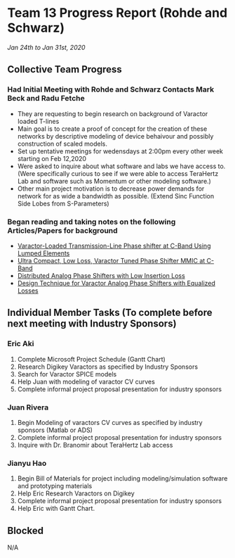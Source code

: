 # Team 13 Progress Report (Rohde and Schwarz)
*Jan 24th to Jan 31st, 2020*

## Collective Team Progress
### Had Initial Meeting with Rohde and Schwarz Contacts Mark Beck and Radu Fetche
- They are requesting to begin research on background of Varactor loaded T-lines
- Main goal is to create a proof of concept for the creation of these networks by descriptive modeling of device behaivour and possibly construction of scaled models.
- Set up tentative meetings for wedensdays at 2:00pm every other week starting on Feb 12,2020
- Were asked to inquire about what software and labs we have access to. (Were specifically curious to see if we were able to access TeraHertz Lab and software such as Momentum or other modeling software.)
- Other main project motivation is to decrease power demands for network for as wide a bandwidth as possible. (Extend Sinc Function Side Lobes from S-Parameters)


### Began reading and taking notes on the following Articles/Papers for background
-  [Varactor-Loaded Transmission-Line Phase shifter at C-Band Using Lumped Elements](https://ieeexplore.ieee.org/document/1193122)
- [Ultra Compact, Low Loss, Varactor Tuned Phase Shifter MMIC at C-Band](https://ieeexplore.ieee.org/document/915615)
-  [Distributed Analog Phase Shifters with Low Insertion Loss](https://ieeexplore.ieee.org/document/788612)
-  [Design Technique for Varactor Analog Phase Shifters with Equalized Losses](http://www.jpier.org/PIERC/pierc86/01.18060504.pdf)



## Individual Member Tasks (To complete before next meeting with Industry Sponsors)
### Eric Aki
1. Complete Microsoft Project Schedule (Gantt Chart)
2. Research Digikey Varactors as specified by Industry Sponsors
3. Search for Varactor SPICE models
4. Help Juan with modeling of varactor CV curves
5. Complete informal project proposal presentation for industry sponsors

### Juan Rivera
1. Begin Modeling of varactors CV curves as specified by industry sponsors (Matlab or ADS)
2. Complete informal project proposal presentation for industry sponsors
3. Inquire with Dr. Branomir about TeraHertz Lab access

### Jianyu Hao
1. Begin Bill of Materials for project including modeling/simulation software and prototyping materials
2. Help Eric Research Varactors on Digikey
3. Complete informal project proposal presentation for industry sponsors
4. Help Eric with Gantt Chart.


## Blocked
N/A
